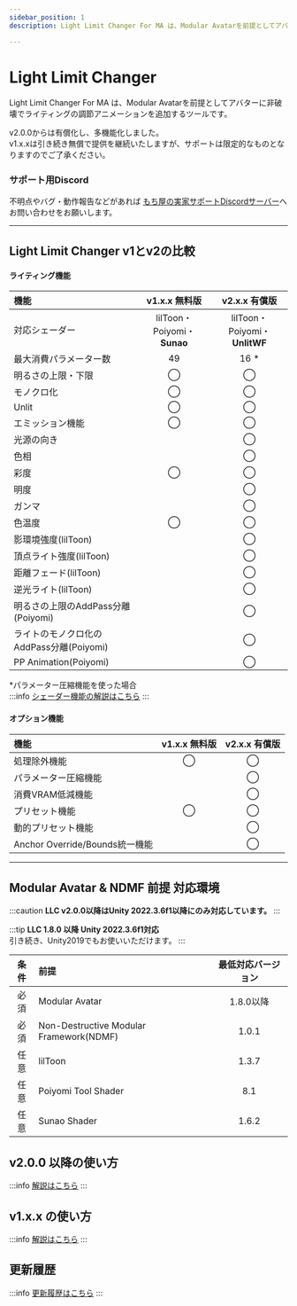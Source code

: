 ```yaml
---
sidebar_position: 1
description: Light Limit Changer For MA は、Modular Avatarを前提としてアバターにライティングの調節アニメーションを追加する非破壊ツールです。

---
```


# Light Limit Changer

Light Limit Changer For MA は、Modular Avatarを前提としてアバターに非破壊でライティングの調節アニメーションを追加するツールです。

v2.0.0からは有償化し、多機能化しました。  
v1.x.xは引き続き無償で提供を継続いたしますが、サポートは限定的なものとなりますのでご了承ください。

### サポート用Discord

不明点やバグ・動作報告などがあれば
[もち屋の実家サポートDiscordサーバー](https://discord.com/invite/aR383QA3nf)へお問い合わせをお願いします。

----
## Light Limit Changer v1とv2の比較

#### ライティング機能
|機能|v1.x.x 無料版|v2.x.x 有償版|
|:---|:---:|:---:|  
|対応シェーダー|lilToon・Poiyomi・**Sunao**|lilToon・Poiyomi・**UnlitWF**|
|最大消費パラメーター数|49|16 *|
|明るさの上限・下限|◯|◯|
|モノクロ化|◯|◯|
|Unlit|◯|◯|
|エミッション機能|◯|◯|
|光源の向き||◯|
|色相||◯|
|彩度|◯|◯|
|明度||◯|
|ガンマ||◯|
|色温度|◯|◯|
|影環境強度(lilToon)||◯|
|頂点ライト強度(lilToon)||◯|
|距離フェード(lilToon)||◯|
|逆光ライト(lilToon)||◯|
|明るさの上限のAddPass分離(Poiyomi)||◯|
|ライトのモノクロ化のAddPass分離(Poiyomi)||◯|
|PP Animation(Poiyomi)||◯|

*パラメーター圧縮機能を使った場合  
:::info
[シェーダー機能の解説はこちら](/docs/v2/description/disc_feature)
:::
#### オプション機能
|機能|v1.x.x 無料版|v2.x.x 有償版|
|:---|:---:|:---:|  
|処理除外機能|◯|◯|
|パラメーター圧縮機能||◯|
|消費VRAM低減機能||◯|
|プリセット機能|◯|◯|
|動的プリセット機能||◯|
|Anchor Override/Bounds統一機能||◯|

----
## Modular Avatar & NDMF 前提 対応環境

:::caution
**LLC v2.0.0以降はUnity 2022.3.6f1以降にのみ対応しています。**
:::

:::tip
**LLC 1.8.0 以降 Unity 2022.3.6f1対応**  
引き続き、Unity2019でもお使いいただけます。
:::
<br/>

|条件|前提|最低対応バージョン|
|:---:|:---|:---:|  
|必須|Modular Avatar|1.8.0以降|  
|必須|Non-Destructive Modular Framework(NDMF)|1.0.1|  
|任意|lilToon|1.3.7|
|任意|Poiyomi Tool Shader|8.1|
|任意|Sunao Shader|1.6.2|

## v2.0.0 以降の使い方

:::info
[解説はこちら](/docs/v2/tutorial/howtouse-basic)
:::


## v1.x.x の使い方

:::info
[解説はこちら](/docs/v1/tutorial/howtouse-basic)
:::

## 更新履歴
:::info
[更新履歴はこちら](/docs/changelog)
:::